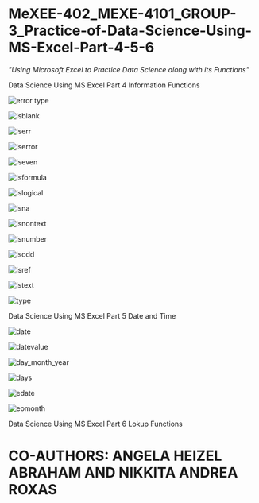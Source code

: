 # MeXEE-402_MEXE-4101_GROUP-3_Practice-of-Data-Science-Using-MS-Excel-Part-4-5-6
_"Using Microsoft Excel to Practice Data Science along with its Functions"_

Data Science Using MS Excel Part 4 Information Functions

![error type](https://github.com/MARABI-J/MeXEE-402_MEXE-4101_GROUP-3_Practice-of-Data-Science-Using-MS-Excel-Part-4-5-6/assets/143602067/25e58c56-d658-4cd6-bf5f-cbb99595f0bb)

![isblank](https://github.com/MARABI-J/MeXEE-402_MEXE-4101_GROUP-3_Practice-of-Data-Science-Using-MS-Excel-Part-4-5-6/assets/143602067/ba2bb980-cf4c-48da-a551-f6832cc658df)

![iserr](https://github.com/MARABI-J/MeXEE-402_MEXE-4101_GROUP-3_Practice-of-Data-Science-Using-MS-Excel-Part-4-5-6/assets/143602067/5b725b5a-2b9e-492f-862f-26e45ce7327f)

![iserror](https://github.com/MARABI-J/MeXEE-402_MEXE-4101_GROUP-3_Practice-of-Data-Science-Using-MS-Excel-Part-4-5-6/assets/143602067/59d041da-8be5-454e-a8cd-25beb68291db)

![iseven](https://github.com/MARABI-J/MeXEE-402_MEXE-4101_GROUP-3_Practice-of-Data-Science-Using-MS-Excel-Part-4-5-6/assets/143602067/d463d6f4-597d-4322-8943-3d8aeed711aa)

![isformula](https://github.com/MARABI-J/MeXEE-402_MEXE-4101_GROUP-3_Practice-of-Data-Science-Using-MS-Excel-Part-4-5-6/assets/143602067/9734ed85-b7e5-4c78-a80b-c050515112fb)

![islogical](https://github.com/MARABI-J/MeXEE-402_MEXE-4101_GROUP-3_Practice-of-Data-Science-Using-MS-Excel-Part-4-5-6/assets/143602067/1f0160c9-dd8f-440a-b866-587af055e12d)

![isna](https://github.com/MARABI-J/MeXEE-402_MEXE-4101_GROUP-3_Practice-of-Data-Science-Using-MS-Excel-Part-4-5-6/assets/143602067/bec20b21-0a2a-4f29-9efc-64a1e47830c4)

![isnontext](https://github.com/MARABI-J/MeXEE-402_MEXE-4101_GROUP-3_Practice-of-Data-Science-Using-MS-Excel-Part-4-5-6/assets/143602067/4f5fd59d-7a17-4688-8881-6ac4ad745947)

![isnumber](https://github.com/MARABI-J/MeXEE-402_MEXE-4101_GROUP-3_Practice-of-Data-Science-Using-MS-Excel-Part-4-5-6/assets/143602067/a0528388-2984-4755-b8b8-a9c6134c35c9)

![isodd](https://github.com/MARABI-J/MeXEE-402_MEXE-4101_GROUP-3_Practice-of-Data-Science-Using-MS-Excel-Part-4-5-6/assets/143602067/258528c0-3ca6-4768-a238-c7e27918e648)

![isref](https://github.com/MARABI-J/MeXEE-402_MEXE-4101_GROUP-3_Practice-of-Data-Science-Using-MS-Excel-Part-4-5-6/assets/143602067/81fe69f6-437f-4ae4-8e93-73baed80c47c)

![istext](https://github.com/MARABI-J/MeXEE-402_MEXE-4101_GROUP-3_Practice-of-Data-Science-Using-MS-Excel-Part-4-5-6/assets/143602067/fc844b34-6850-4750-99b1-e698ef60e6d5)

![type](https://github.com/MARABI-J/MeXEE-402_MEXE-4101_GROUP-3_Practice-of-Data-Science-Using-MS-Excel-Part-4-5-6/assets/143602067/ec967505-37a4-4287-825a-5e6b2f092195)

Data Science Using MS Excel Part 5 Date and Time

![date](https://github.com/MARABI-J/MeXEE-402_MEXE-4101_GROUP-3_Practice-of-Data-Science-Using-MS-Excel-Part-4-5-6/assets/143602067/a12d1fcd-98a1-484e-b276-58364010e63a)

![datevalue](https://github.com/MARABI-J/MeXEE-402_MEXE-4101_GROUP-3_Practice-of-Data-Science-Using-MS-Excel-Part-4-5-6/assets/143602067/3588e845-2ab3-44b2-843e-b99276021807)

![day_month_year](https://github.com/MARABI-J/MeXEE-402_MEXE-4101_GROUP-3_Practice-of-Data-Science-Using-MS-Excel-Part-4-5-6/assets/143602067/a143f684-910c-4ef2-9758-bb54254132e0)

![days](https://github.com/MARABI-J/MeXEE-402_MEXE-4101_GROUP-3_Practice-of-Data-Science-Using-MS-Excel-Part-4-5-6/assets/143602067/df46bbc2-9e7c-4927-aff2-ff0a0fabf93d)

![edate](https://github.com/MARABI-J/MeXEE-402_MEXE-4101_GROUP-3_Practice-of-Data-Science-Using-MS-Excel-Part-4-5-6/assets/143602067/1ab59733-14af-422c-b5e8-fcf92899be7d)

![eomonth](https://github.com/MARABI-J/MeXEE-402_MEXE-4101_GROUP-3_Practice-of-Data-Science-Using-MS-Excel-Part-4-5-6/assets/143602067/c61c568b-6fbb-409f-9208-6797d0822e64)

Data Science Using MS Excel Part 6 Lokup Functions


# **CO-AUTHORS: ANGELA HEIZEL ABRAHAM AND NIKKITA ANDREA ROXAS**
